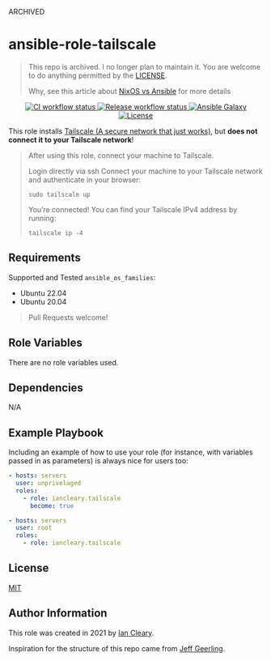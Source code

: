 ARCHIVED

ansible-role-tailscale
=========

> This repo is archived. I no longer plan to maintain it.  You are welcome to do anything permitted by the [LICENSE](LICENSE).
> 
> Why, see this article about [NixOS vs Ansible](https://discourse.nixos.org/t/nixos-vs-ansible/16757/17) for more details

<p align="center">

<a href="https://github.com/iancleary/ansible-role-tailscale/actions?query=workflow%3Aci" target="_blank">
    <img src="https://github.com/iancleary/ansible-role-tailscale/workflows/CI/badge.svg" alt="CI workflow status">
</a>

<a href="https://github.com/iancleary/ansible-role-tailscale/actions?query=workflow%3Arelease" target="_blank">
    <img src="https://github.com/iancleary/ansible-role-tailscale/workflows/Release/badge.svg" alt="Release workflow status">
</a>
<a href="https://galaxy.ansible.com/iancleary/tailscale" target="_blank">
    <img src="https://img.shields.io/badge/ansible--galaxy-iancleary.tailscale-blue.svg" alt="Ansible Galaxy">
</a>
<a href="https://raw.githubusercontent.com/iancleary/ansible-role-tailscale/main/LICENSE" target="_blank">
    <img src="https://img.shields.io/badge/license-MIT-blue.svg" alt="License">
</a>
</p>

This role installs [Tailscale (A secure network that just works)](https://tailscale.com/download/linux), but **does not connect it to your Tailscale network**!

>After using this role, connect your machine to Tailscale.
>
>Login directly via ssh
>Connect your machine to your Tailscale network and authenticate in your browser:
>
>`sudo tailscale up`
>
>You’re connected! You can find your Tailscale IPv4 address by running:
>
>`tailscale ip -4`


Requirements
------------

Supported and Tested `ansible_os_families`:

* Ubuntu 22.04
* Ubuntu 20.04

> Pull Requests welcome!

Role Variables
--------------

There are no role variables used.


Dependencies
------------

N/A

Example Playbook
----------------

Including an example of how to use your role (for instance, with variables passed in as parameters) is always nice for users too:

```yaml
- hosts: servers
  user: unprivelaged
  roles:
    - role: iancleary.tailscale
      become: true
```

```yaml
- hosts: servers
  user: root
  roles:
    - role: iancleary.tailscale
```

License
-------

[MIT](LICENSE)

Author Information
------------------

This role was created in 2021 by [Ian Cleary](https://iancleary.me).

Inspiration for the structure of this repo came from [Jeff Geerling](https://github.com/geerlingguy/ansible-role-nginx).
